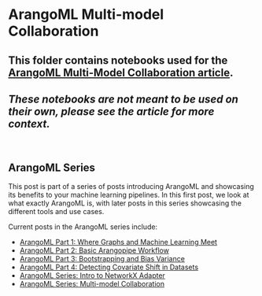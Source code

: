 # ArangoML Multi-model Collaboration

## This folder contains notebooks used for the [ArangoML Multi-Model Collaboration article](https://www.arangodb.com/2021/01/arangoml-series-multi-model-collaboration/).
## *These notebooks are not meant to be used on their own, please see the article for more context.*

<br>

## ArangoML Series
This post is part of a series of posts introducing ArangoML and showcasing its benefits to your machine learning pipelines. In this first post, we look at what exactly ArangoML is, with later posts in this series showcasing the different tools and use cases.

Current posts in the ArangoML series include:
* [ArangoML Part 1: Where Graphs and Machine Learning Meet](https://www.arangodb.com/2020/09/arangoml-part-1-where-graphs-and-machine-learning-meet/)
* [ArangoML Part 2: Basic Arangopipe Workflow](https://www.arangodb.com/2020/10/arangoml-part-2-basic-arangopipe-workflow/)
* [ArangoML Part 3: Bootstrapping and Bias Variance](https://www.arangodb.com/2020/10/arangoml-part-3-bootstrapping-and-bias-variance/)
* [ArangoML Part 4: Detecting Covariate Shift in Datasets](https://www.arangodb.com/2020/11/arangoml-part-4-detecting-covariate-shift-in-datasets/)
* [ArangoML Series: Intro to NetworkX Adapter](https://www.arangodb.com/2020/11/arangoml-series-intro-to-networkx-adapter/)
* [ArangoML Series: Multi-model Collaboration](https://www.arangodb.com/2021/01/arangoml-series-multi-model-collaboration/)
